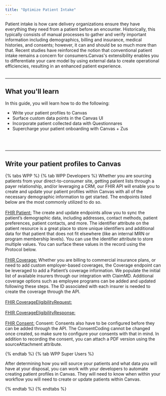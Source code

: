 ```yaml
---
title: "Optimize Patient Intake"
---
```


Patient intake is how care delivery organizations ensure they have everything they need from a patient before an encounter. Historically, this typically consists of manual processes to gather and verify important information including demographics, billing and insurance, medical histories, and consents; however, it can and should be so much more than that. Recent studies have reinforced the notion that conventional patient intake remains a concern for consumers.Canvas's extensibility enables you to differentiate your care model by using external data to create operational efficiencies, resulting in an enhanced patient experience.
<br>
<br>
* * *
## What you'll learn
In this guide, you will learn how to do the following:
- Write your patient profiles to Canvas
- Surface custom data points in the Canvas UI
- Incorporate patient collected data with Questionnares
- Supercharge your patient onboarding with Canvas + Zus 
<br>
<br>

* * *

## Write your patient profiles to Canvas
{% tabs WPP %}
{% tab WPP Developers %}
Whether you are sourcing patients from your direct-to-consumer site, getting patient lists through a payer relationship, and/or leveraging a CRM, our FHIR API will enable you to create and update your patient profiles within Canvas with all of the necessary demographic information to get started. The endpoints listed below are the most commonly utilized to do so.<br><br>
[FHIR Patient:]({{site.baseurl}}/api/patient/) The create and update endpoints allow you to sync the patient’s demographic data, including addresses, contact methods, patient preferences, patient contacts, and more. The identifier attribute on the patient resource is a great place to store unique identifiers and additional data for that patient that does not fit elsewhere (like an internal MRN or program membership levels). You can use the identifier attribute to store multiple values. You can surface these values in the record using the Protocol below.<br><br>
[FHIR Coverage:]({{site.baseurl}}/api/coverage/) Whether you are billing to commercial insurance plans, or need to add custom employer-based coverages, the Coverage endpoint can be leveraged to add a Patient’s coverage information. We populate the initial list of available insurers through our integration with ClaimMD. Additional coverage options such as employee programs can be added and updated following these steps. The ID associated with each insurer is needed to create the coverage through the API.<br><br>
[FHIR CoverageEligibilityRequest:]({{site.baseurl}}/api/coverageeligibilityrequest/)<br><br>
[FHIR CoverageEligibilityResponse:]({{site.baseurl}}/api/coverageeligibilityresponset/)<br><br>
[FHIR Consent:]({{site.baseurl}}/api/consent/) Consent: Consents also have to be configured before they can be added through the API. The ConsentCoding cannot be changed once created, so make sure to configure your consents with that in mind. In addition to recording the consent, you can attach a PDF version using the sourceAttachment attribute. 

{% endtab %}
{% tab WPP  Super Users %}

After determining how you will source your patients and what data you will have at your disposal, you can work with your developers to automate creating patient profiles in Canvas. They will need to know when within your workflow you will need to create or update patients within Canvas. 


{% endtab %}
{% endtabs %}